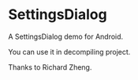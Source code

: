 # SettingsDialog
A SettingsDialog demo for Android.

You can use it in decompiling project.

Thanks to Richard Zheng.
